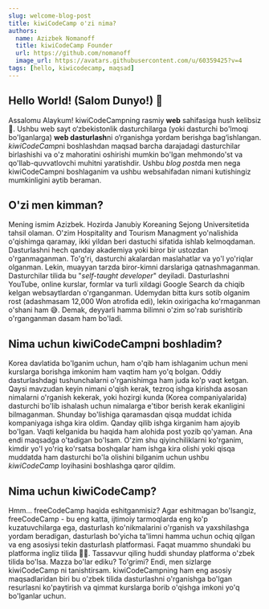 ```yaml
---
slug: welcome-blog-post
title: kiwiCodeCamp o'zi nima?
authors:
  name: Azizbek Nomanoff
  title: kiwiCodeCamp Founder
  url: https://github.com/nomanoff
  image_url: https://avatars.githubusercontent.com/u/60359425?v=4
tags: [hello, kiwicodecamp, maqsad]
---
```


## Hello World! (Salom Dunyo!) 👋

Assalomu Alaykum! kiwiCodeCampning rasmiy **web** sahifasiga hush kelibsiz 🎉. Ushbu web sayt o‘zbekistonlik dasturchilarga (yoki dasturchi bo'lmoqi bo'lganlarga) **web dasturlash**ni o‘rganishga yordam berishga bag‘ishlangan. *kiwiCodeCamp*ni boshlashdan maqsad barcha darajadagi dasturchilar birlashishi va o'z mahoratini oshirishi mumkin bo'lgan mehmondo'st va qo'llab-quvvatlovchi muhitni yaratishdir. Ushbu *blog post*da men nega kiwiCodeCampni boshlaganim va ushbu websahifadan nimani kutishingiz mumkinligini aytib beraman.

## O'zi men kimman?

Mening ismim Azizbek. Hozirda Janubiy Koreaning Sejong Universitetida tahsil olaman. O'zim Hospitality and Tourism Managment yo'nalishida o'qishimga qaramay, ikki yildan beri dastuchi sifatida ishlab kelmoqdaman. Dasturlashni hech qanday akademiya yoki biror bir ustozdan o'rganmaganman. To'g'ri, dasturchi akalardan maslahatlar va yo'l yo'riqlar olganman. Lekin, muayyan tarzda biror-kimni darslariga qatnashmaganman. Dasturchilar tilida bu "_self-taught developer_" deyiladi. Dasturlashni YouTube, online kurslar, formlar va turli xildagi Google Search da chiqib kelgan websaytlardan o'rganganman. Udemydan bitta kurs sotib olganim rost (adashmasam 12,000 Won atrofida edi), lekin oxirigacha ko'rmaganman o'shani ham 😅. Demak, deyyarli hamma bilimni o'zim so'rab surishtirib o'rganganman dasam ham bo'ladi.

## Nima uchun kiwiCodeCampni boshladim?

Korea davlatida bo'lganim uchun, ham o'qib ham ishlaganim uchun meni kurslarga borishga imkonim ham vaqtim ham yo'q bolgan. Oddiy dasturlashdagi tushunchalarni o'rganishimga ham juda ko'p vaqt ketgan. Qaysi mavzudan keyin nimani o'qish kerak, tezroq ishga kirishda asosan nimalarni o'rganish kekerak, yoki hozirgi kunda (Korea companiyalarida) dasturchi bo'lib ishalash uchun nimalarga e'tibor berish kerak ekanligini bilmaganman. Shunday bo'lishiga qaramasdan qisqa muddat ichida kompaniyaga ishga kira oldim. Qanday qilib ishga kirganim ham ajoyib bo'lgan. Vaqti kelganida bu haqida ham alohida post yozib qo'yaman. Ana endi maqsadga o'tadigan bo'lsam. O'zim shu qiyinchiliklarni ko'rganim, kimdir yo'l yo'riq ko'rsatsa boshqalar ham ishga kira olishi yoki qisqa muddatda ham dasturchi bo'la olishini bilganim uchun ushbu _kiwiCodeCamp_ loyihasini boshlashga qaror qildim.

## Nima uchun kiwiCodeCamp?

Hmm... freeCodeCamp haqida eshitganmisiz? Agar eshitmagan bo'lsangiz, freeCodeCamp - bu eng katta, ijtimoiy tarmoqlarda eng ko'p kuzatuvchilarga ega, dasturlash ko'nikmalarini o'rganish va yaxshilashga yordam beradigan, dasturlash bo'yicha ta'limni hamma uchun ochiq qilgan va eng asosiysi tekin dasturlash platformasi. Faqat muammo shundaki bu platforma ingliz tilida 🤦‍♂️. Tassavvur qiling huddi shunday platforma o'zbek tilida bo'lsa. Mazza bo'lar ediku? To'grimi? Endi, men sizlarge kiwiCodeCamp ni tanishtirsam. kiwiCodeCampning ham eng asosiy maqsadlaridan biri bu o'zbek tilida dasturlashni o'rganishga bo'lgan resurlasni ko'paytirish va qimmat kurslarga borib o'qishga imkoni yo'q bo'lganlar uchun.
